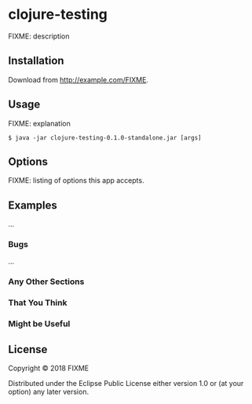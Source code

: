 # clojure-testing

FIXME: description

## Installation

Download from http://example.com/FIXME.

## Usage

FIXME: explanation

    $ java -jar clojure-testing-0.1.0-standalone.jar [args]

## Options

FIXME: listing of options this app accepts.

## Examples

...

### Bugs

...

### Any Other Sections
### That You Think
### Might be Useful

## License

Copyright © 2018 FIXME

Distributed under the Eclipse Public License either version 1.0 or (at
your option) any later version.
